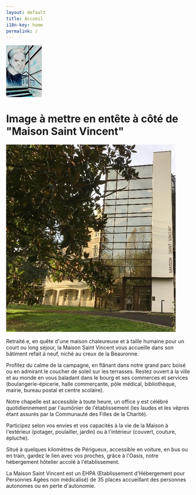```yaml
---
layout: default
title: Accueil
i18n-key: home
permalink: /
---
```

![Logo Maison Saint Vincent](/images/uploads/logo.png "Maison Saint Vincent")

# Image à mettre en entête à côté de "Maison Saint Vincent"

![Façade de l'entrée avec escalier vitré et nom de la Maison](/images/uploads/batiment-2.jpg "Entrée de la Maison Saint Vincent")

Retraité.e, en quête d'une maison chaleureuse et à taille humaine pour un court ou long séjour, la Maison Saint Vincent vous accueille dans son bâtiment refait à neuf, niché au creux de la Beauronne. 

Profitez du calme de la campagne, en flânant dans notre grand parc boisé ou en admirant le coucher de soleil sur les terrasses. Restez ouvert à la ville et au monde en vous baladant dans le bourg et ses commerces et services (boulangerie-épicerie, halle commerçante, pôle médical, bibliothèque, mairie, bureau postal et centre scolaire). 

Notre chapelle est accessible à toute heure, un office y est célébré quotidiennement par l'aumônier de l'établissement (les laudes et les vêpres étant assurés par la Communauté des Filles de la Charité).

Participez selon vos envies et vos capacités à la vie de la Maison à l'extérieur (potager, poulailler, jardin) ou à l'intérieur (couvert, couture, épluche). 

Situé à quelques kilomètres de Périgueux, accessible en voiture, en bus ou en train, gardez le lien avec vos proches, grâce à l'Oasis, notre hébergement hôtelier accolé à l'établissement.  

La Maison Saint Vincent est un EHPA (Etablissement d'Hébergement pour Personnes Agées non médicalisé) de 35 places accueillant des personnes autonomes ou en perte d'autonomie.